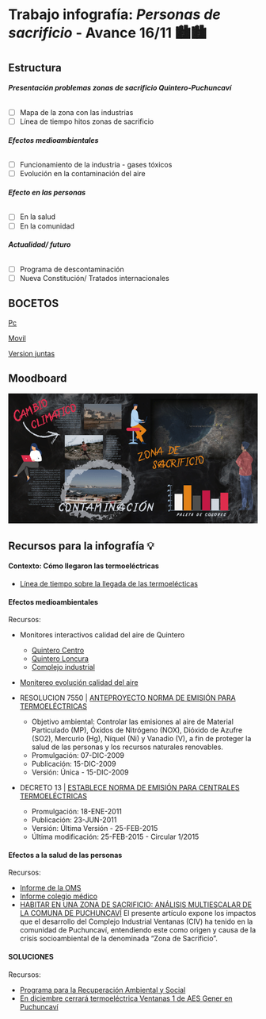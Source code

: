 # Trabajo infografía: *Personas de sacrificio* - Avance 16/11 🏙️🏙️

## Estructura

###### **Presentación problemas zonas de sacrificio Quintero-Puchuncaví**
- [ ] Mapa de la zona con las industrias
- [ ] Línea de tiempo hitos zonas de sacrificio
###### **Efectos medioambientales**
- [ ] Funcionamiento de la industria - gases tóxicos
- [ ] Evolución en la contaminación del aire 
###### **Efecto en las personas**
- [ ] En la salud
- [ ] En la comunidad
###### **Actualidad/ futuro**
- [ ] Programa de descontaminación
- [ ] Nueva Constitución/ Tratados internacionales

## BOCETOS
[Pc](https://wireframe.cc/AAUsyM) 

[Movil](https://wireframe.cc/jEKVGy)

[Version juntas](https://personas-de-sacrificio.github.io/Avance-3/)


## Moodboard
![Moodboard](https://raw.githubusercontent.com/Personas-de-sacrificio/Avance-3/main/moodboard.png)


## Recursos para la infografía 💡

#### Contexto: Cómo llegaron las termoeléctricas 
* [Línea de tiempo sobre la llegada de las termoelécticas](https://drive.google.com/file/d/19cshT6W-iCOwNVd6HaK9m6CzFRKyUWKd/view?usp=sharing) 

#### Efectos medioambientales
Recursos:
* Monitores interactivos calidad del aire de Quintero
  * [Quintero Centro](https://sinca.mma.gob.cl/cgi-bin/SINCA2012/apub.combineweb.cgi?page=pageComb&ins=GNLQuintero)
  * [Quintero Loncura](https://sinca.mma.gob.cl/cgi-bin/SINCA2012/apub.combineweb.cgi?page=pageComb&ins=loncura)
  * [Complejo industrial](https://sinca.mma.gob.cl/cgi-bin/SINCA2012/apub.combineweb.cgi?page=pageComb&ins=ventanas)

* [Monitereo evolución calidad del aire](https://airecqp.mma.gob.cl/)

* RESOLUCION 7550 | [ANTEPROYECTO NORMA DE EMISIÓN PARA TERMOELÉCTRICAS](https://www.bcn.cl/leychile/navegar?idNorma=1008986)
  * Objetivo ambiental: Controlar las emisiones al aire de Material Particulado (MP), Óxidos de Nitrógeno (NOX), Dióxido de Azufre (SO2), Mercurio (Hg), Níquel (Ni) y Vanadio (V), a fin de proteger la salud de las personas y los recursos naturales renovables.
  * Promulgación: 07-DIC-2009
  * Publicación: 15-DIC-2009
  * Versión: Única - 15-DIC-2009
* DECRETO 13 | [ESTABLECE NORMA DE EMISIÓN PARA CENTRALES TERMOELÉCTRICAS](https://www.bcn.cl/leychile/navegar?idNorma=1026808&idParte=&idVersion=)
  * Promulgación: 18-ENE-2011
  * Publicación: 23-JUN-2011
  * Versión: Última Versión - 25-FEB-2015
  * Última modificación: 25-FEB-2015 - Circular 1/2015

#### Efectos a la salud de las personas 
Recursos:
* [Informe de la OMS](https://drive.google.com/file/d/1dT4qjpjh18H6b3upDYGiVhKBayJOfMct/view?usp=sharing)
* [Informe colegio médico](https://drive.google.com/file/d/15kWMehHCeQlQoHk17mBqaV4s6tSYnh33/view?usp=sharing) 
* [HABITAR EN UNA ZONA DE SACRIFICIO: ANÁLISIS MULTIESCALAR DE LA COMUNA DE PUCHUNCAVÍ](https://scielo.conicyt.cl/scielo.php?script=sci_arttext&pid=S0719-07002019000200006) 
El presente artículo expone los impactos que el desarrollo del Complejo Industrial Ventanas (CIV) ha tenido en la comunidad de Puchuncaví, entendiendo este como origen y causa de la crisis socioambiental de la denominada “Zona de Sacrificio”.

#### SOLUCIONES
Recursos:
* [Programa para la Recuperación Ambiental y Social](https://pras.mma.gob.cl/quintero-puchuncavi/)
* [En diciembre cerrará termoeléctrica Ventanas 1 de AES Gener en Puchuncaví](https://www.latercera.com/pulso/noticia/en-diciembre-cerrara-termoelectrica-ventanas-1-de-aes-gener-en-puchuncavi/KTKOQZ7SX5ACFGY2LMRCBO73GA/)
